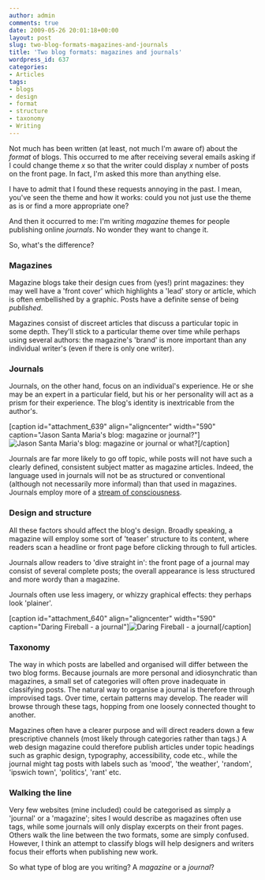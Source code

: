 ```yaml
---
author: admin
comments: true
date: 2009-05-26 20:01:18+00:00
layout: post
slug: two-blog-formats-magazines-and-journals
title: 'Two blog formats: magazines and journals'
wordpress_id: 637
categories:
- Articles
tags:
- blogs
- design
- format
- structure
- taxonomy
- Writing
---
```


Not much has been written (at least, not much I'm aware of) about the _format_ of blogs. This occurred to me after receiving several emails asking if I could change theme _x_ so that the writer could display _x_ number of posts on the front page. In fact, I'm asked this more than anything else.

I have to admit that I found these requests annoying in the past. I mean, you've seen the theme and how it works: could you not just use the theme as is or find a more appropriate one?

And then it occurred to me: I'm writing _magazine_ themes for people publishing online _journals_. No wonder they want to change it.

So, what's the difference?


### Magazines


Magazine blogs take their design cues from (yes!) print magazines: they may well have a 'front cover' which highlights a 'lead' story or article, which is often embellished by a graphic. Posts have a definite sense of being _published_.

Magazines consist of discreet articles that discuss a particular topic in some depth. They'll stick to a particular theme over time while perhaps using several authors: the magazine's 'brand' is more important than any individual writer's (even if there is only one writer).


### Journals


Journals, on the other hand, focus on an individual's experience. He or she may be an expert in a particular field, but his or her personality will act as a prism for their experience. The blog's identity is inextricable from the author's.

[caption id="attachment_639" align="aligncenter" width="590" caption="Jason Santa Maria's blog: magazine or journal?"]![Jason Santa Maria's blog: magazine or journal or what?](http://leonpaternoster.com/wp-content/uploads/2009/05/jsm.jpg)[/caption]

Journals are far more likely to go off topic, while posts will not have such a clearly defined, consistent subject matter as magazine articles. Indeed, the language used in journals will not be as structured or conventional (although not necessarily more informal) than that used in magazines. Journals employ more of a [stream of consciousness](http://en.wikipedia.org/wiki/Stream_of_consciousness_(narrative_mode)).


### Design and structure


All these factors should affect the blog's design. Broadly speaking, a magazine will employ some sort of 'teaser' structure to its content, where readers scan a headline or front page before clicking through to full articles.

Journals allow readers to 'dive straight in': the front page of a journal may consist of several complete posts; the overall appearance is less structured and more wordy than a magazine.

Journals often use less imagery, or whizzy graphical effects: they perhaps look 'plainer'.

[caption id="attachment_640" align="aligncenter" width="590" caption="Daring Fireball - a journal"]![Daring Fireball - a journal](http://leonpaternoster.com/wp-content/uploads/2009/05/daring.jpg)[/caption]


### Taxonomy


The way in which posts are labelled and organised will differ between the two blog forms. Because journals are more personal and idiosynchratic than magazines, a small set of categories will often prove inadequate in classifying posts. The natural way to organise a journal is therefore through improvised tags. Over time, certain patterns may develop. The reader will browse through these tags, hopping from one loosely connected thought to another.

Magazines often have a clearer purpose and will direct readers down a few prescriptive channels (most likely through categories rather than tags.) A web design magazine could therefore publish articles under topic headings such as graphic design, typography, accessibility, code etc., while the journal might tag posts with labels such as 'mood', 'the weather', 'random', 'ipswich town', 'politics', 'rant' etc.


### Walking the line


Very few websites (mine included) could be categorised as simply a 'journal' or a 'magazine'; sites I would describe as magazines often use tags, while some journals will only display excerpts on their front pages. Others walk the line between the two formats, some are simply confused. However, I think an attempt to classify blogs will help designers and writers focus their efforts when publishing new work.

So what type of blog are you writing? A _magazine_ or a _journal_?
